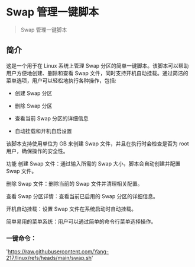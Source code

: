 # **Swap 管理一键脚本**

> Swap 管理一键脚本

## 简介
这是一个用于在 Linux 系统上管理 Swap 分区的简单一键脚本。该脚本可以帮助用户方便地创建、删除和查看 Swap 文件，同时支持开机自动挂载。通过简洁的菜单选项，用户可以轻松地执行各种操作，包括:

- 创建 Swap 分区

- 删除 Swap 分区

- 查看当前 Swap 分区的详细信息

- 自动挂载和开机自启设置

该脚本支持使用单位为 GB 来创建 Swap 文件，并且在执行时会检查是否为 root 用户，确保操作的安全性。

功能
创建 Swap 文件：通过输入所需的 Swap 大小，脚本会自动创建并配置 Swap 文件。

删除 Swap 文件：删除当前的 Swap 文件并清理相关配置。

查看 Swap 分区详情：查看当前已启用的 Swap 分区的详细信息。

开机自动挂载：设置 Swap 文件在系统启动时自动挂载。

简单易用的菜单系统：用户可以通过简单的命令行菜单选择操作。

### 一键命令：

'https://raw.githubusercontent.com/Yang-217/linux/refs/heads/main/swap.sh'

